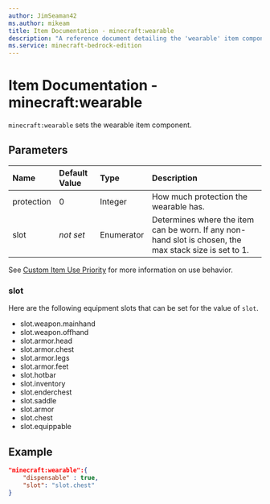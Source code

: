 ```yaml
---
author: JimSeaman42
ms.author: mikeam
title: Item Documentation - minecraft:wearable
description: "A reference document detailing the 'wearable' item component"
ms.service: minecraft-bedrock-edition
---
```


# Item Documentation - minecraft:wearable

`minecraft:wearable` sets the wearable item component.

## Parameters

|Name |Default Value  |Type  |Description  |
|:----------|:----------|:----------|:----------|
|protection|0| Integer| How much protection the wearable has.|
|slot|*not set*| Enumerator| Determines where the item can be worn. If any non-hand slot is chosen, the max stack size is set to 1.|

See [Custom Item Use Priority](../ItemUsePriority.md) for more information on use behavior.

### slot

Here are the following equipment slots that can be set for the value of `slot`.

- slot.weapon.mainhand
- slot.weapon.offhand
- slot.armor.head
- slot.armor.chest
- slot.armor.legs
- slot.armor.feet
- slot.hotbar
- slot.inventory
- slot.enderchest
- slot.saddle
- slot.armor
- slot.chest
- slot.equippable

## Example

```json
"minecraft:wearable":{
    "dispensable" : true,
    "slot": "slot.chest"
}
```
